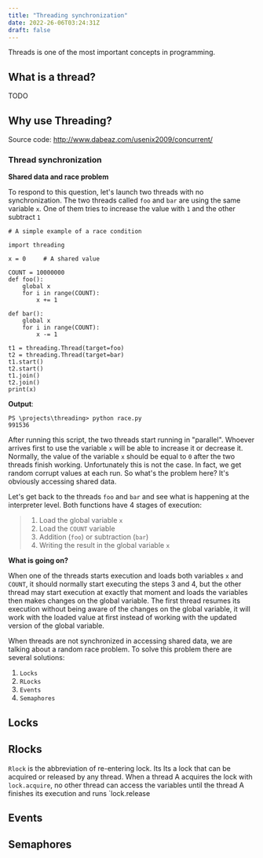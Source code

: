 ```yaml
---
title: "Threading synchronization"
date: 2022-26-06T03:24:31Z
draft: false
---
```


Threads is one of the most important concepts in programming.


## What is a thread?

TODO

## Why use Threading?

Source code: http://www.dabeaz.com/usenix2009/concurrent/


###  Thread synchronization

**Shared data and race problem**

To respond to this question, let's launch two threads with no synchronization. The two threads called `foo` and `bar` are using the same variable `x`. One of them tries to increase the value with `1`  and the other subtract `1`

    # A simple example of a race condition

    import threading

    x = 0     # A shared value

    COUNT = 10000000
    def foo():
        global x
        for i in range(COUNT):
            x += 1

    def bar():
        global x
        for i in range(COUNT):
            x -= 1

    t1 = threading.Thread(target=foo)
    t2 = threading.Thread(target=bar)
    t1.start()
    t2.start()
    t1.join()
    t2.join()
    print(x)


**Output**:

    PS \projects\threading> python race.py
    991536


After running this script, the two threads start running in "parallel". Whoever arrives first to use the variable `x` will be able to increase it or decrease it. Normally, the value of the variable `x` should be equal to `0` after the two threads finish working. Unfortunately this is not the case. In fact, we get random corrupt values at each run. So what's the problem here? It's obviously accessing shared data.

 Let's get back to the threads `foo` and `bar` and see what is happening at the interpreter level. Both functions have 4 stages of execution:

> 1. Load the global variable `x`
> 2. Load the `COUNT` variable
> 3. Addition (`foo`) or subtraction (`bar`)
> 4. Writing the result in the global variable `x`

**What is going on?**

When one of the threads starts execution and  loads both variables `x` and `COUNT`, it should normally start executing the steps 3 and 4, but the other thread may start execution at exactly that moment and loads the variables then makes changes on the global variable. The first thread resumes its execution without being aware of the changes on the global variable,  it will work with the loaded value at first instead of working with the updated version of the global variable.

When threads are not synchronized in accessing shared data, we are talking about a random race problem. To solve this problem there are several solutions:

1. `Locks`
2. `RLocks`
3. `Events`
4. `Semaphores`


## Locks


## Rlocks
`Rlock` is the abbreviation of re-entering lock. Its
Its a lock that can be acquired or released by any thread. When a thread A acquires the lock with `lock.acquire`, no other thread can access the variables until the thread A finishes its execution and runs `lock.release

## Events

## Semaphores
